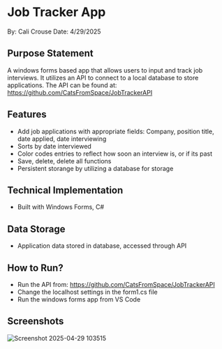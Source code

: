 # Job Tracker App

By: Cali Crouse
Date: 4/29/2025

## Purpose Statement
A windows forms based app that allows users to input and track job interviews. It utilizes an API to connect to a local database to store applications. The API can be found at: https://github.com/CatsFromSpace/JobTrackerAPI

## Features
- Add job applications with appropriate fields: Company, position title, date applied, date interviewing
- Sorts by date interviewed
- Color codes entries to reflect how soon an interview is, or if its past
- Save, delete, delete all functions
- Persistent storange by utilizing a database for storage

## Technical Implementation
- Built with Windows Forms, C#

## Data Storage
- Application data stored in database, accessed through API

## How to Run?
- Run the API from: https://github.com/CatsFromSpace/JobTrackerAPI
- Change the localhost settings in the form1.cs file
- Run the windows forms app from VS Code

## Screenshots
![Screenshot 2025-04-29 103515](https://github.com/user-attachments/assets/ea1bc47e-ea40-4440-bd27-f3f128e726bc)
